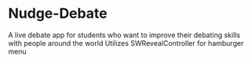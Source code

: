 # Nudge-Debate
A live debate app for students who want to improve their debating skills with people around the world
Utilizes SWRevealController for hamburger menu
